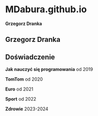 # MDabura.github.io

**Grzegorz Dranka**

## Grzegorz Dranka
## Doświadczenie 
**Jak nauczyć się programowania**
od 2019

**TomTom**
od 2020

**Euro**
od 2021

**Sport**
od 2022

**Zdrowie**
2023-2024
